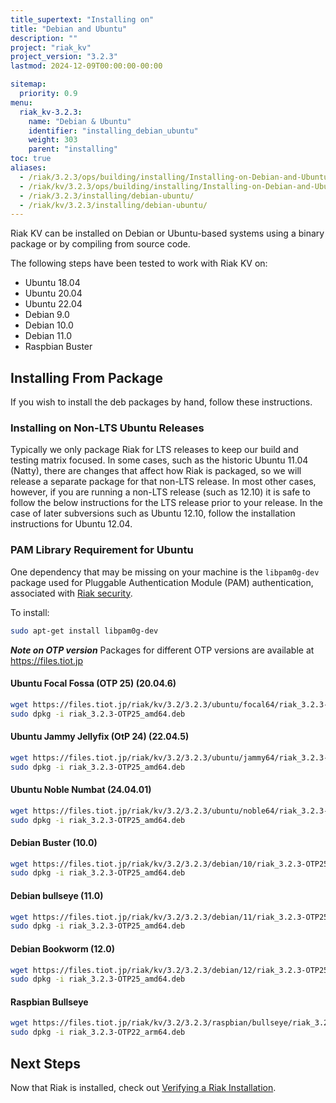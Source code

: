 ```yaml
---
title_supertext: "Installing on"
title: "Debian and Ubuntu"
description: ""
project: "riak_kv"
project_version: "3.2.3"
lastmod: 2024-12-09T00:00:00-00:00

sitemap:
  priority: 0.9
menu:
  riak_kv-3.2.3:
    name: "Debian & Ubuntu"
    identifier: "installing_debian_ubuntu"
    weight: 303
    parent: "installing"
toc: true
aliases:
  - /riak/3.2.3/ops/building/installing/Installing-on-Debian-and-Ubuntu
  - /riak/kv/3.2.3/ops/building/installing/Installing-on-Debian-and-Ubuntu
  - /riak/3.2.3/installing/debian-ubuntu/
  - /riak/kv/3.2.3/installing/debian-ubuntu/
---
```


[install source index]: {{<baseurl>}}riak/kv/3.2.3/setup/installing/source/
[security index]: {{<baseurl>}}riak/kv/3.2.3/using/security/
[install source erlang]: {{<baseurl>}}riak/kv/3.2.3/setup/installing/source/erlang
[install verify]: {{<baseurl>}}riak/kv/3.2.3/setup/installing/verify

Riak KV can be installed on Debian or Ubuntu-based systems using a binary
package or by compiling from source code.

The following steps have been tested to work with Riak KV on:

- Ubuntu 18.04
- Ubuntu 20.04
- Ubuntu 22.04
- Debian 9.0
- Debian 10.0
- Debian 11.0
- Raspbian Buster

## Installing From Package

If you wish to install the deb packages by hand, follow these
instructions.

### Installing on Non-LTS Ubuntu Releases

Typically we only package Riak for LTS releases to keep our build and
testing matrix focused.  In some cases, such as the historic Ubuntu 11.04 (Natty),
there are changes that affect how Riak is packaged, so we will release a
separate package for that non-LTS release. In most other cases, however,
if you are running a non-LTS release (such as 12.10) it is safe to
follow the below instructions for the LTS release prior to your release.
In the case of later subversions such as Ubuntu 12.10, follow the installation instructions for
Ubuntu 12.04.

### PAM Library Requirement for Ubuntu

One dependency that may be missing on your machine is the `libpam0g-dev`
package used for Pluggable Authentication Module (PAM) authentication,
associated with [Riak security][security index].

To install:

```bash
sudo apt-get install libpam0g-dev
```
***Note on OTP version***
Packages for different OTP versions are available at https://files.tiot.jp

#### Ubuntu Focal Fossa (OTP 25) (20.04.6)

```bash
wget https://files.tiot.jp/riak/kv/3.2/3.2.3/ubuntu/focal64/riak_3.2.3-OTP25_amd64.deb
sudo dpkg -i riak_3.2.3-OTP25_amd64.deb
```

#### Ubuntu Jammy Jellyfix (OtP 24) (22.04.5)

```bash
wget https://files.tiot.jp/riak/kv/3.2/3.2.3/ubuntu/jammy64/riak_3.2.3-OTP25_amd64.deb
sudo dpkg -i riak_3.2.3-OTP25_amd64.deb
```

#### Ubuntu Noble Numbat (24.04.01)

```bash
wget https://files.tiot.jp/riak/kv/3.2/3.2.3/ubuntu/noble64/riak_3.2.3-OTP25_amd64.deb
sudo dpkg -i riak_3.2.3-OTP25_amd64.deb
```

#### Debian Buster (10.0)

```bash
wget https://files.tiot.jp/riak/kv/3.2/3.2.3/debian/10/riak_3.2.3-OTP25_amd64.deb
sudo dpkg -i riak_3.2.3-OTP25_amd64.deb
```

#### Debian bullseye (11.0)

```bash
wget https://files.tiot.jp/riak/kv/3.2/3.2.3/debian/11/riak_3.2.3-OTP25_amd64.deb
sudo dpkg -i riak_3.2.3-OTP25_amd64.deb
```

#### Debian Bookworm (12.0)

```bash
wget https://files.tiot.jp/riak/kv/3.2/3.2.3/debian/12/riak_3.2.3-OTP25_amd64.deb
sudo dpkg -i riak_3.2.3-OTP25_amd64.deb
```

#### Raspbian Bullseye

```bash
wget https://files.tiot.jp/riak/kv/3.2/3.2.3/raspbian/bullseye/riak_3.2.3-OTP22_arm64.deb
sudo dpkg -i riak_3.2.3-OTP22_arm64.deb
```

## Next Steps

Now that Riak is installed, check out [Verifying a Riak Installation][install verify].

